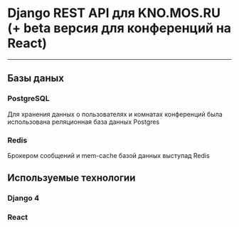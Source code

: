 # Django REST API для KNO.MOS.RU (+ beta версия для конференций на React)
***
## Базы даных 
### PostgreSQL
Для хранения данных о пользователях и комнатах конференций была использована реляционная база данных Pоstgres
### Redis
Брокером сообщений и mem-cache базой данных выступад Redis
## Используемые технологии
### Django 4
### React
